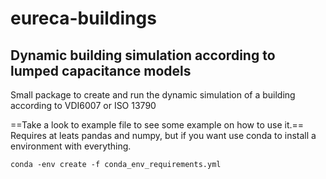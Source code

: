 # eureca-buildings
## Dynamic building simulation  according to lumped capacitance models

Small package to create and run the dynamic simulation of a building according to VDI6007 or ISO 13790

==Take a look to example file to see some example on how to use it.==
Requires at leats pandas and numpy, but if you want use conda to install a environment with everything.

```
conda -env create -f conda_env_requirements.yml
```

